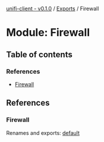 [unifi-client - v0.1.0](../README.md) / [Exports](../modules.md) / Firewall

# Module: Firewall

## Table of contents

### References

- [Firewall](firewall.md#firewall)

## References

### Firewall

Renames and exports: [default](../classes/firewall_firewall.default.md)
